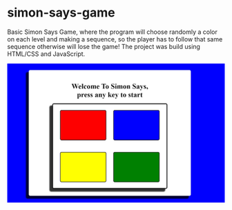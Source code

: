 # simon-says-game
Basic Simon Says Game, where the program will choose randomly a color on each level and making a sequence, so the player has to follow that same sequence otherwise will lose the game!
The project was build using HTML/CSS and JavaScript.

![Alt text](assets/game-screenshot.jpg?raw=true "Game Board")